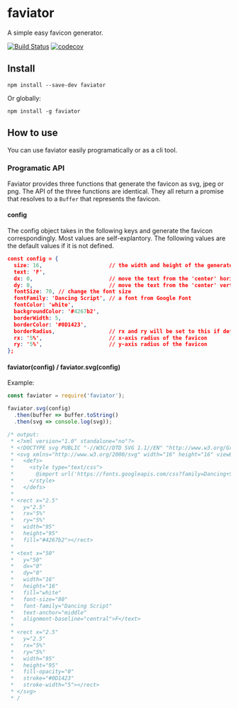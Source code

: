 # faviator
A simple easy favicon generator.

[![Build Status](https://travis-ci.org/ycmjason/faviator.svg?branch=master)](https://travis-ci.org/ycmjason/faviator)
[![codecov](https://codecov.io/gh/ycmjason/faviator/branch/master/graph/badge.svg)](https://codecov.io/gh/ycmjason/faviator)

## Install

```
npm install --save-dev faviator
```

Or globally:
```
npm install -g faviator
```

## How to use

You can use faviator easily programatically or as a cli tool. 

### Programatic API

Faviator provides three functions that generate the favicon as svg, jpeg or png. The API of the three functions are identical. They all return a promise that resolves to a `Buffer` that represents the favicon.

#### config
The config object takes in the following keys and generate the favicon correspondingly. Most values are self-explantory. The following values are the default values if it is not defined.
```json
const config = {
  size: 16,                     // the width and height of the generated image (in px) 
  text: 'F',
  dx: 0,                        // move the text from the 'center' horizontally
  dy: 0,                        // move the text from the 'center' vertically
  fontSize: 70, // change the font size
  fontFamily: 'Dancing Script', // a font from Google Font
  fontColor: 'white',
  backgroundColor: '#4267b2',
  borderWidth: 5,
  borderColor: '#0D1423',
  borderRadius,                 // rx and ry will be set to this if defined
  rx: '5%',                     // x-axis radius of the favicon
  ry: '5%',                     // y-axis radius of the favicon
};
```

#### faviator(config) / faviator.svg(config)

Example:
```javascript
const faviator = require('faviator');

faviator.svg(config)
  .then(buffer => buffer.toString()
  .then(svg => console.log(svg));

/* output:
 * <?xml version="1.0" standalone="no"?>
 * <!DOCTYPE svg PUBLIC "-//W3C//DTD SVG 1.1//EN" "http://www.w3.org/Graphics/SVG/1.1/DTD/svg11.dtd">
 * <svg xmlns="http://www.w3.org/2000/svg" width="16" height="16" viewBox="0 0 100 100">
 *   <defs>
 *     <style type="text/css">
 *       @import url('https://fonts.googleapis.com/css?family=Dancing+Script');
 *     </style>
 *   </defs>
 * 
 * <rect x="2.5"
 *   y="2.5"
 *   rx="5%"
 *   ry="5%"
 *   width="95"
 *   height="95"
 *   fill="#4267b2"></rect>
 * 
 * <text x="50"
 *   y="50"
 *   dx="0"
 *   dy="0"
 *   width="16"
 *   height="16"
 *   fill="white"
 *   font-size="80"
 *   font-family="Dancing Script"
 *   text-anchor="middle"
 *   alignment-baseline="central">F</text>
 * 
 * <rect x="2.5"
 *   y="2.5"
 *   rx="5%"
 *   ry="5%"
 *   width="95"
 *   height="95"
 *   fill-opacity="0"
 *   stroke="#0D1423"
 *   stroke-width="5"></rect>
 * </svg>
 * / 
```

